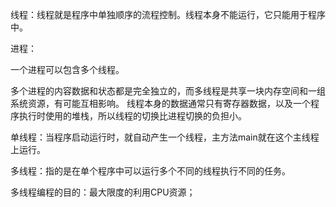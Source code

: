 线程：线程就是程序中单独顺序的流程控制。线程本身不能运行，它只能用于程序中。

进程：

一个进程可以包含多个线程。

多个进程的内容数据和状态都是完全独立的，而多线程是共享一块内存空间和一组系统资源，有可能互相影响。
线程本身的数据通常只有寄存器数据，以及一个程序执行时使用的堆栈，所以线程的切换比进程切换的负担小。

单线程：当程序启动运行时，就自动产生一个线程，主方法main就在这个主线程上运行。

多线程：指的是在单个程序中可以运行多个不同的线程执行不同的任务。

多线程编程的目的：最大限度的利用CPU资源；
